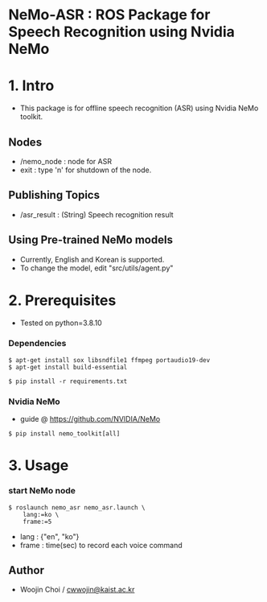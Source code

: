 # NeMo-ASR : ROS Package for Speech Recognition using Nvidia NeMo
# 1. Intro
- This package is for offline speech recognition (ASR) using Nvidia NeMo toolkit.
## Nodes
- /nemo_node : node for ASR
- exit : type 'n' for shutdown of the node.
## Publishing Topics
- /asr_result : (String) Speech recognition result
## Using Pre-trained NeMo models
* Currently, English and Korean is supported.
* To change the model, edit "src/utils/agent.py"
# 2. Prerequisites
* Tested on python=3.8.10
### Dependencies
```shell
$ apt-get install sox libsndfile1 ffmpeg portaudio19-dev
$ apt-get install build-essential
``` 
```shell
$ pip install -r requirements.txt
``` 
### Nvidia NeMo
- guide @ https://github.com/NVIDIA/NeMo
```shell
$ pip install nemo_toolkit[all]
``` 
# 3. Usage
### start NeMo node
```shell
$ roslaunch nemo_asr nemo_asr.launch \
    lang:=ko \
    frame:=5
``` 
- lang : {"en", "ko"}
- frame : time(sec) to record each voice command
## Author
- Woojin Choi / cwwojin@kaist.ac.kr
